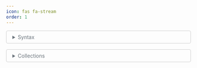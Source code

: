 ```yaml
---
icon: fas fa-stream
order: 1
---
```

<style>
details {
  border: 1px solid;
  border-radius: 4px;
  padding: 0;
  margin-bottom: 1rem;
  border-color: #cccccc;
}

details > details {
  margin-inline-start: 1rem;
}

summary {
  padding: 0.5rem 1rem;
  border-radius: 3rem;
  border-bottom: 0;

  &.hide-border-bottom {
    border-bottom-left-radius: 1;
    border-bottom-right-radius: 1;
  }

  border-radius: 50%;
  text-align: left;
  color: #6c757d !important;
}

details[open] {
  padding: 0.5em;
}

details[open] summary {
  margin-bottom: 0;
}
</style>
<!-- 
// https://developer.mozilla.org/en-US/docs/Web/HTML/Element/details
-->

<details id="syntax"> 
  <summary>Syntax</summary>
  <ul>
    <li>Anonymous functions</li>
    <li>Traits</li>
  </ul>
</details>
<details id="collections"> 
  <summary>Collections</summary>
  <details id="immutable-collections"> 
    <summary>Immutable collections</summary>
    <ul>
      <li>List</li>
      <li>Map</li>
      <li>Set</li>
    </ul>
  </details>
<details id="mutable-collections"> 
    <summary>Mutable collections</summary>
    <ul>
      <li>List</li>
      <li>Map</li>
      <li>Set</li>
    </ul>
  </details>
</details>
